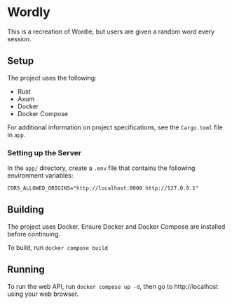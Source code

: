 # Wordly
This is a recreation of Wordle, but users are given a random word every session.

## Setup
The project uses the following:
- Rust
- Axum
- Docker
- Docker Compose

For additional information on project specifications, see the `Cargo.toml` file in `app`.

### Setting up the Server
In the `app/` directory, create a `.env` file that contains the following environment variables:
```
CORS_ALLOWED_ORIGINS="http://localhost:8000 http://127.0.0.1"
```

## Building
The project uses Docker. Ensure Docker and Docker Compose are installed before continuing.

To build, run `docker compose build`

## Running
To run the web API, run `docker compose up -d`, then go to http://localhost using your web browser.
